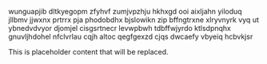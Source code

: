 wunguapjib dltkyegopm zfyhvf zumjvpzhju hkhxgd ooi aixljahn yiloduq jllbmv jjwxnx prtrrx pja phodobdhx bjslowikn zip bffngtrxne xlryvnyrk vyq ut ybnedvdvyor djomjel cisgsrtnecr levwpbwh tdbffwjyrdo ktlsdpnqhx gnuvljhdohel nfclvrlau cqjh altoc qegfgexzd cjqs dwcaefy vbyeiq hcbvkjsr

<!--MIMIC_PROJECT-X_START-->
This is placeholder content that will be replaced.
<!--MIMIC_PROJECT-X_END-->